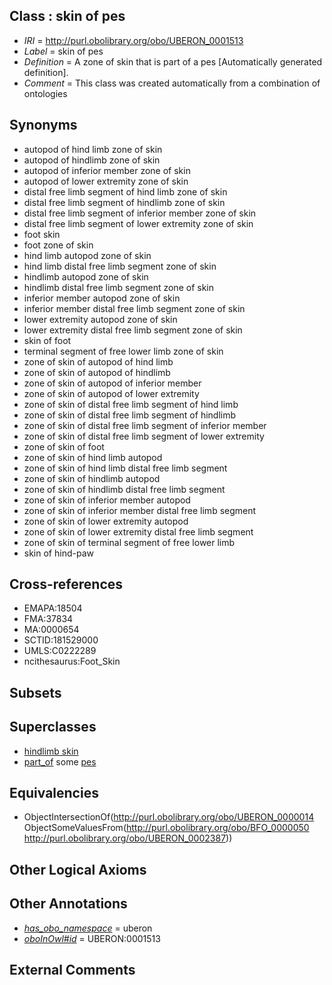 
## Class : skin of pes

 * *IRI* = http://purl.obolibrary.org/obo/UBERON_0001513
 * *Label* = skin of pes
 * *Definition* = A zone of skin that is part of a pes [Automatically generated definition].
 * *Comment* = This class was created automatically from a combination of ontologies

## Synonyms

 * autopod of hind limb zone of skin
 * autopod of hindlimb zone of skin
 * autopod of inferior member zone of skin
 * autopod of lower extremity zone of skin
 * distal free limb segment of hind limb zone of skin
 * distal free limb segment of hindlimb zone of skin
 * distal free limb segment of inferior member zone of skin
 * distal free limb segment of lower extremity zone of skin
 * foot skin
 * foot zone of skin
 * hind limb autopod zone of skin
 * hind limb distal free limb segment zone of skin
 * hindlimb autopod zone of skin
 * hindlimb distal free limb segment zone of skin
 * inferior member autopod zone of skin
 * inferior member distal free limb segment zone of skin
 * lower extremity autopod zone of skin
 * lower extremity distal free limb segment zone of skin
 * skin of foot
 * terminal segment of free lower limb zone of skin
 * zone of skin of autopod of hind limb
 * zone of skin of autopod of hindlimb
 * zone of skin of autopod of inferior member
 * zone of skin of autopod of lower extremity
 * zone of skin of distal free limb segment of hind limb
 * zone of skin of distal free limb segment of hindlimb
 * zone of skin of distal free limb segment of inferior member
 * zone of skin of distal free limb segment of lower extremity
 * zone of skin of foot
 * zone of skin of hind limb autopod
 * zone of skin of hind limb distal free limb segment
 * zone of skin of hindlimb autopod
 * zone of skin of hindlimb distal free limb segment
 * zone of skin of inferior member autopod
 * zone of skin of inferior member distal free limb segment
 * zone of skin of lower extremity autopod
 * zone of skin of lower extremity distal free limb segment
 * zone of skin of terminal segment of free lower limb
 * skin of hind-paw

## Cross-references

 * EMAPA:18504
 * FMA:37834
 * MA:0000654
 * SCTID:181529000
 * UMLS:C0222289
 * ncithesaurus:Foot_Skin

## Subsets


## Superclasses

 * [hindlimb skin](../../UBERON/32/UBERON_0003532.md)
 * [part_of](../../BFO/50/BFO_0000050.md) some [pes](../../UBERON/87/UBERON_0002387.md)

## Equivalencies

 * ObjectIntersectionOf(<http://purl.obolibrary.org/obo/UBERON_0000014> ObjectSomeValuesFrom(<http://purl.obolibrary.org/obo/BFO_0000050> <http://purl.obolibrary.org/obo/UBERON_0002387>))

## Other Logical Axioms


## Other Annotations

 * *[has_obo_namespace](../../ce/oboInOwl#hasOBONamespace.md)* = uberon
 * *[oboInOwl#id](../../id/oboInOwl#id.md)* = UBERON:0001513

## External Comments

